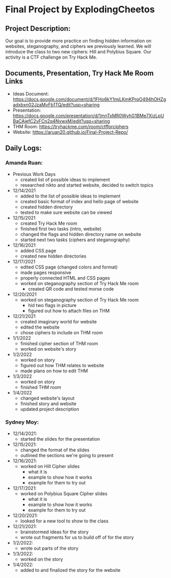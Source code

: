 # Final Project by ExplodingCheetos

## Project Description:
  Our goal is to provide more practice on finding hidden information on websites, steganography, and ciphers we previously learned. We will introduce the class to two new ciphers: Hill and Polybius Square. Our activity is a CTF challenge on Try Hack Me.

## Documents, Presentation, Try Hack Me Room Links
* Ideas Document: https://docs.google.com/document/d/1FHo6kY1mjLKmKPrqO494hOHZgadxbxn02JzaMvFb1TQ/edit?usp=sharing
* Presentation: https://docs.google.com/presentation/d/1mnTxMR0WyhG1BMe7XizLpUBaCAjefC2vFCn2q4NvwxM/edit?usp=sharing
* THM Room: https://tryhackme.com/room/ctfforciphers
* Website: https://aruan20.github.io/Final-Project-Repo/

## Daily Logs:
### Amanda Ruan:
* Previous Work Days
  * created list of possible ideas to implement
  * researched nikto and started website, decided to switch topics
* 12/14/2021
  * added to the list of possible ideas to implement
  * created basic format of index and hello page of website
  * created hidden directory
  * tested to make sure website can be viewed
* 12/15/2021
  * created Try Hack Me room
  * finished first two tasks (intro, website)
  * changed the flags and hidden directory name on website
  * started next two tasks (ciphers and steganography)
* 12/16/2021
  * added CSS page
  * created new hidden directories
* 12/17/2021
  * edited CSS page (changed colors and format)
  * made pages responsive
  * properly connected HTML and CSS pages
  * worked on steganography section of Try Hack Me room
    * created QR code and tested morse code
* 12/20/2021
  * worked on steganography section of Try Hack Me room
    * hid two flags in picture
    * figured out how to attach files on THM
* 12/21/2021
  * created imaginary world for website
  * edited the website
  * chose ciphers to include on THM room
* 1/1/2022
  * finished cipher section of THM room
  * worked on website's story
* 1/2/2022
  * worked on story
  * figured out how THM relates to website
  * made plans on how to edit THM
* 1/3/2022
  * worked on story
  * finished THM room
* 1/4/2022
  * changed website's layout
  * finished story and website
  * updated project description
### Sydney Moy:
* 12/14/2021:
  * started the slides for the presentation
* 12/15/2021:
  * changed the format of the slides
  * outlined the sections we're going to present
* 12/16/2021:
  * worked on Hill Cipher slides
    * what it is
    * example to show how it works 
    * example for them to try out
* 12/17/2021:
  * worked on Polybius Square Cipher slides
    * what it is
    * example to show how it works 
    * example for them to try out
* 12/20/2021:
  * looked for a new tool to show to the class
* 12/21/2021:
  * brainstormed ideas for the story
  * wrote out fragments for us to build off of for the story
* 1/2/2022:
  * wrote out parts of the story 
* 1/3/2022:
  * worked on the story 
* 1/4/2022:
  * added to and finalized the story for the website
